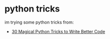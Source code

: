 # python tricks
im trying some python tricks from:

- [30 Magical Python Tricks to Write Better Code](https://towardsdatascience.com/30-magical-python-tricks-to-write-better-code-e54d1642c255)